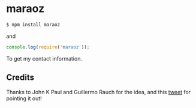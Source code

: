 
# maraoz

```bash
$ npm install maraoz
```

and

```js
console.log(require('maraoz'));
```

To get my contact information.

## Credits

Thanks to John K Paul and Guillermo Rauch for the idea, and this
[tweet](https://twitter.com/RedWolves/status/667848798484324352) for 
pointing it out!
